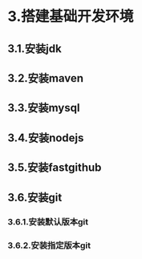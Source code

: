 # 3.搭建基础开发环境
## 3.1.安装jdk
## 3.2.安装maven
## 3.3.安装mysql
## 3.4.安装nodejs
## 3.5.安装fastgithub
## 3.6.安装git
### 3.6.1.安装默认版本git
### 3.6.2.安装指定版本git
